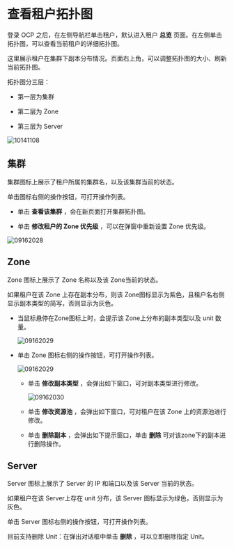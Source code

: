 查看租户拓扑图 
============================

登录 OCP 之后，在左侧导航栏单击租户，默认进入租户 **总览** 页面。在左侧单击拓扑图，可以查看当前租户的详细拓扑图。

这里展示租户在集群下副本分布情况。页面右上角，可以调整拓扑图的大小、刷新当前拓扑图。

拓扑图分三层：

* 第一层为集群

  

* 第二层为 Zone

  

* 第三层为 Server

  




![10141108](https://help-static-aliyun-doc.aliyuncs.com/assets/img/zh-CN/8885987361/p338676.png)

集群 
-----------------------

集群图标上展示了租户所属的集群名，以及该集群当前的状态。

单击图标右侧的操作按钮，可打开操作列表。

* 单击 **查看该集群** ，会在新页面打开集群拓扑图。

  

* 单击 **修改租户的 Zone 优先级** ，可以在弹窗中重新设置 Zone 优先级。

  




![09162028](https://help-static-aliyun-doc.aliyuncs.com/assets/img/zh-CN/3260562361/p327427.png)

Zone 
-------------------------

Zone 图标上展示了 Zone 名称以及该 Zone当前的状态。

如果租户在该 Zone 上存在副本分布，则该 Zone图标显示为紫色，且租户名右侧显示副本类型的简写，否则显示为灰色。

* 当鼠标悬停在Zone图标上时，会提示该 Zone上分布的副本类型以及 unit 数量。

  ![09162029](https://help-static-aliyun-doc.aliyuncs.com/assets/img/zh-CN/4260562361/p327431.png)
  

* 单击 Zone 图标右侧的操作按钮，可打开操作列表。

  ![09162029](https://help-static-aliyun-doc.aliyuncs.com/assets/img/zh-CN/4260562361/p327429.png)
  * 单击 **修改副本类型** ，会弹出如下窗口，可对副本类型进行修改。

    ![09162030](https://help-static-aliyun-doc.aliyuncs.com/assets/img/zh-CN/4260562361/p327432.png)
    
  
  * 单击 **修改资源池** ，会弹出如下窗口，可对租户在该 Zone 上的资源池进行修改。

    
  
  * 单击 **删除副本** ，会弹出如下提示窗口，单击 **删除** 可对该zone下的副本进行删除操作。

    
  

  




Server 
---------------------------

Server 图标上展示了 Server 的 IP 和端口以及该 Server 当前的状态。

如果租户在该 Server上存在 unit 分布，该 Server 图标显示为绿色，否则显示为灰色。

单击 Server 图标右侧的操作按钮，可打开操作列表。

目前支持删除 Unit：在弹出对话框中单击 **删除** ，可以立即删除指定 Unit。
